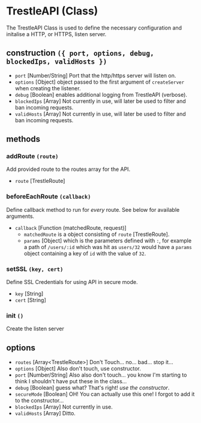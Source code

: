 # TrestleAPI (Class)

The TrestleAPI Class is used to define the necessary configuration and initalise a HTTP, or HTTPS, listen server.

## construction `({ port, options, debug, blockedIps, validHosts })`

- `port` [Number/String] Port that the http/https server will listen on.
- `options` [Object] object passed to the first argument of `createServer` when creating the listener.
- `debug` [Boolean] enables additional logging from TrestleAPI (verbose).
- `blockedIps` [Array] Not currently in use, will later be used to filter and ban incoming requests.
- `validHosts` [Array] Not currently in use, will later be used to filter and ban incoming requests.

## methods

### addRoute `(route)`
Add provided route to the routes array for the API.

- `route` [TrestleRoute]

### beforeEachRoute `(callback)`
Define callback method to run for _every_ route. See below for available arguments.

- `callback` [Function (matchedRoute, request)]
  - `matchedRoute` is a object consisting of `route` [TrestleRoute].
  - `params` [Object] which is the parameters defined with `:`, for example a path of
  `/users/:id` which was hit as `users/32` would have a `params` object containing a key of `id` with the value of `32`.

### setSSL `(key, cert)`
Define SSL Credentials for using API in secure mode.

- `key` [String]
- `cert` [String]

### init `()`
Create the listen server

## options

- `routes` [Array\<TrestleRoute>] Don't Touch... no... bad... stop it...
- `options` [Object] Also don't touch, use constructor.
- `port` [Number/String] Also also don't touch... you know I'm starting to think I shouldn't have put these in the class...
- `debug` [Boolean] guess what? That's right! _use the constructor_.
- `secureMode` [Boolean] OH! You can actually use this one! I forgot to add it to the constructor...
- `blockedIps` [Array] Not currently in use.
- `validHosts` [Array] Ditto.